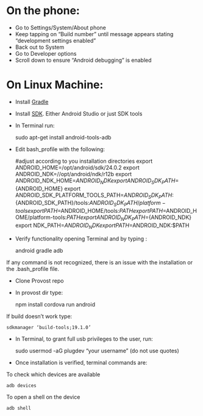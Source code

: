 # On the phone:

- Go to Settings/System/About phone
- Keep tapping on “Build number” until message appears stating “development settings enabled”
- Back out to System
- Go to Developer options
- Scroll down to ensure “Android debugging” is enabled

# On Linux Machine:

- Install [Gradle](https://gradle.org/install)
- Install [SDK](https://developer.android.com/studio/install). Either Android Studio or just SDK tools
- In Terminal run:

    sudo apt-get install android-tools-adb

- Edit bash_profile with the following:

    #adjust according to you installation directories
    export ANDROID_HOME=/opt/android/sdk/24.0.2 
    export ANDROID_NDK=//opt/android/ndk/r12b
    export ANDROID_NDK_HOME=${ANDROID_NDK}
    export ANDROID_SDK_PATH=${ANDROID_HOME}
    export ANDROID_SDK_PLATFORM_TOOLS_PATH=${ANDROID_SDK_PATH}:${ANDROID_SDK_PATH}/tools:${ANDROID_SDK_PATH}/platform-tools
    export PATH=$ANDROID_HOME/tools:$PATH
    export PATH=$ANDROID_HOME/platform-tools:$PATH
    export ANDROID_NDK_PATH=${ANDROID_NDK}
    export NDK_PATH=$ANDROID_NDK
    export PATH=$ANDROID_NDK:$PATH

- Verify functionality opening Terminal and by typing :

    android
    gradle
    adb

If any command is not recognized, there is an issue with the installation or the .bash_profile file.

- Clone Provost repo
- In provost dir type:

    npm install
    cordova run android

If build doesn’t work type: 

    sdkmanager ‘build-tools;19.1.0’

- In Terminal, to grant full usb privileges to the user, run:

    sudo usermod -aG plugdev “your username” (do not use quotes)

- Once installation is verified, terminal commands are:

To check which devices are available

    adb devices 

To open a shell on the device

    adb shell

